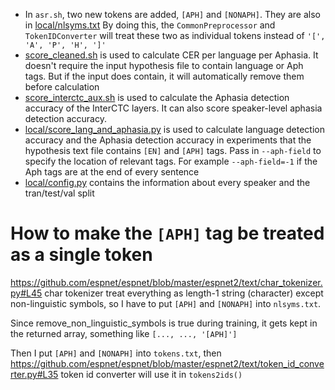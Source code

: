- In `asr.sh`, two new tokens are added, `[APH]` and `[NONAPH]`. They are also in [local/nlsyms.txt](local/nlsyms.txt)
  By doing this, the `CommonPreprocessor` and `TokenIDConverter` will treat these two as individual tokens instead of
  `'[', 'A', 'P', 'H', ']'`
- [score_cleaned.sh](score_cleaned.sh) is used to calculate CER per language per Aphasia. It doesn't require the input
  hypothesis file to contain language or Aph tags. But if the input does contain, it will automatically remove them
  before calculation
- [score_interctc_aux.sh](score_interctc_aux.sh) is used to calculate the Aphasia detection accuracy of the InterCTC
  layers. It can also score speaker-level aphasia detection accuracy.
- [local/score_lang_and_aphasia.py](local/score_lang_and_aphasia.py) is used to calculate language detection accuracy
  and the Aphasia detection accuracy in experiments that the hypothesis text file contains `[EN]` and `[APH]` tags.
  Pass in `--aph-field` to specify the location of relevant tags. For example `--aph-field=-1` if the Aph tags are at
  the end of every sentence
- [local/config.py](local/config.py) contains the information about every speaker and the tran/test/val split

# How to make the `[APH]` tag be treated as a single token

https://github.com/espnet/espnet/blob/master/espnet2/text/char_tokenizer.py#L45 char tokenizer treat everything as
length-1 string (character) except non-linguistic symbols, so I have to put `[APH]` and `[NONAPH]` into `nlsyms.txt`.

Since remove_non_linguistic_symbols is true during training, it gets kept in the returned array, something
like `[..., ..., '[APH]']`

Then I put `[APH]` and `[NONAPH]` into `tokens.txt`, then
https://github.com/espnet/espnet/blob/master/espnet2/text/token_id_converter.py#L35 token id converter will use it in
`tokens2ids()`
